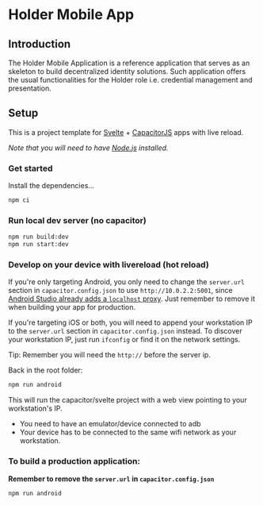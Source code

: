 # Holder Mobile App

## Introduction

The Holder Mobile Application is a reference application that serves as an skeleton to build decentralized identity solutions. Such application offers the usual functionalities for the Holder role i.e. credential management and presentation. 

## Setup

This is a project template for [Svelte](https://svelte.dev) + [CapacitorJS](https://capacitorjs.com) apps with live reload.

*Note that you will need to have [Node.js](https://nodejs.org) installed.*

### Get started

Install the dependencies...

```bash
npm ci
```

### Run local dev server (no capacitor)

```bash
npm run build:dev
npm run start:dev
```

### Develop on your device with livereload (hot reload)

If you're only targeting Android, you only need to change the `server.url` section in `capacitor.config.json` to use `http://10.0.2.2:5001`, since [Android Studio already adds a `localhost` proxy](https://stackoverflow.com/questions/9808560/why-do-we-use-10-0-2-2-to-connect-to-local-web-server-instead-of-using-computer). Just remember to remove it when building your app for production.

If you're targeting iOS or both, you will need to append your workstation IP to the `server.url` section in `capacitor.config.json` instead. To discover your workstation IP, just run `ifconfig` or find it on the network settings.

Tip: Remember you will need the `http://` before the server ip.

Back in the root folder:

```bash
npm run android
```

This will run the capacitor/svelte project with a web view pointing to your workstation's IP.

* You need to have an emulator/device connected to adb
* Your device has to be connected to the same wifi network as your workstation.

### To build a production application:

**Remember to remove the `server.url` in `capacitor.config.json`**

`npm run android`
